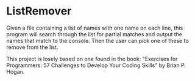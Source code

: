 # ListRemover
Given a file containing a list of names with one name on each line, this program will search through the list for partial matches
and output the names that match to the console. Then the user can pick one of these to remove from the list.

This project is losely based on one found in the book: "Exercises for Programmers: 57 Challenges to Develop Your Coding Skills" by Brian 
P. Hogan.
